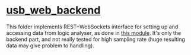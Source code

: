 # [usb_web_backend](./usb_web_backend)

This folder implements REST+WebSockets interface for setting up and accessing data from logic analyser, as done in [this module](../C/usb_host_low). It's only the backend part, and not really tested for high sampling rate (huge resulting data may give problem to handling).